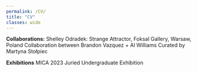 ```yaml
---
permalink: /CV/
title: "CV"
classes: wide
---
```


**Collaborations:**
Shelley Odradek: Strange Attractor,
Foksal Gallery, Warsaw, Poland
Collaboration between Brandon Vazquez + Al Williams
Curated by Martyna Stołpiec

**Exhibitions**
MICA 2023 Juried Undergraduate Exhibition
